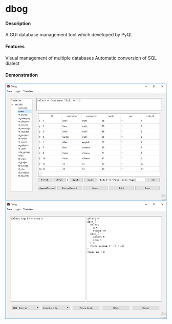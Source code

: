 # dbog

#### Description
A GUI database management tool which developed by PyQt

#### Features
Visual management of multiple databases
Automatic conversion of SQL dialect

#### Demonstration
[![IMAGE ALT TEXT](https://github.com/yangjiegang/dbog/blob/master/main/resources/data_page.png)](https://v.youku.com/v_show/id_XNDU5MDQzMjMwNA==.html)
[![IMAGE ALT TEXT](https://github.com/yangjiegang/dbog/blob/master/main/resources/translate_page.png)](https://v.youku.com/v_show/id_XNDU5MDQyODg3Ng==.html)
